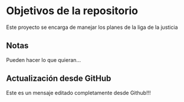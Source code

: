 # Objetivos de la repositorio

Este proyecto se encarga de manejar los planes de la liga de la justicia


## Notas
Pueden hacer lo que quieran...

## Actualización desde GitHub
Este es un mensaje editado completamente desde Github!!!
